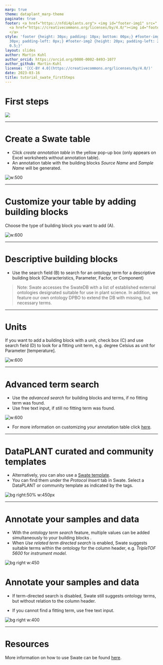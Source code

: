 ```yaml
---
marp: true
theme: dataplant_marp-theme
paginate: true
footer: <a href="https://nfdi4plants.org"> <img id="footer-img1" src="../../../img/_logos/DataPLANT/DataPLANT_logo_square_bg_transparent.svg"></a>
  <a href="https://creativecommons.org/licenses/by/4.0/"><img id="footer-img2" src="../../../img/_logos/CreativeCommons/by.svg">
  </a>
style: 'footer {height: 30px; padding: 10px; bottom: 00px;} #footer-img1 {height:
  30px; padding-left: 0px;} #footer-img2 {height: 20px; padding-left: 20px; opacity:
  0.5;}'
layout: slides
author: Martin Kuhl
author_orcid: https://orcid.org/0000-0002-8493-1077
author_github: Martin-Kuhl
license: '[CC-BY 4.0](https://creativecommons.org/licenses/by/4.0/)'
date: 2023-03-16
title: tutorial_swate_firstSteps
---
```


# First steps

![](../../../img/_logos/Swate/Swate_logo_for_excel.svg)

<!-- Source to slide(s) -->
<!-- ../../bricks/tutorial_swate_firstSteps-First_steps.md -->


---

# Create a Swate table

- Click *create annotation table* in the yellow pop-up box (only appears on Excel worksheets without annotation table). 
- An annotation table with the building blocks *Source Name* and *Sample Name* will be generated.  

![w:500](../../../img/Swate-CreateAnnotationTable-Exp.jpg)

<!-- Source to slide(s) -->
<!-- ../../bricks/tutorial_swate_firstSteps-Create_a_Swate_table.md -->


---

# Customize your table by adding building blocks

Choose the type of building block you want to add (A).

![w:600](../../../img/Swate-AddBuildingBlock-Exp.jpg)

<!-- Source to slide(s) -->
<!-- ../../bricks/tutorial_swate_firstSteps-Customize_your_table_by_adding_building_blocks.md -->


---

# Descriptive building blocks

- Use the search field (B) to search for an ontology term for a descriptive building block (Characteristics, Parameter, Factor, or Component)

> Note: Swate accesses the SwateDB with a list of established external ontologies designated suitable for use in plant science. In addition, we feature our own ontology DPBO to extend the DB with missing, but necessary terms.

<!-- Source to slide(s) -->
<!-- ../../bricks/tutorial_swate_firstSteps-Descriptive_building_blocks.md -->


---

# Units

If you want to add a building block with a unit, check box (C) and use search field (D) to look for a fitting unit term, e.g. degree Celsius as unit for Parameter \[temperature\].

![w:600](../../../img/Swate-AddBuildingBlock-Exp.jpg)

<!-- Source to slide(s) -->
<!-- ../../bricks/tutorial_swate_firstSteps-Units.md -->


---

# Advanced term search

- Use the *advanced search* for building blocks and terms, if no fitting term was found.
- Use free text input, if still no fitting term was found.

![w:600](../../../img/Swate-AddBuildingBlock-Exp.jpg)

- For more information on customizing your annotation table click [here](https://nfdi4plants.github.io/Swate-docs/docs/UserDocs/Docs03-Building-Blocks.html).

<!-- Source to slide(s) -->
<!-- ../../bricks/tutorial_swate_firstSteps-Advanced_term_search.md -->


---

# DataPLANT curated and community templates

- Alternatively, you can also use a [Swate template](https://github.com/nfdi4plants/Swate/wiki/Docs05-Templates). 
- You can find them under the *Protocol Insert* tab in Swate. Select a DataPLANT or community template as indicated by the tags.

![bg right:50% w:450px](../../../img/swate_templates.svg)

<!-- Source to slide(s) -->
<!-- ../../bricks/tutorial_swate_firstSteps-DataPLANT_curated_and_community_templates.md -->


---

# Annotate your samples and data <!--fit-->

   
- With the *ontology term search* feature, multiple values can be added simultaneously to your building blocks .
- When *Use related term directed search* is enabled, Swate  suggests suitable terms within the ontology  for the column header, e.g.
*TripleTOF* *5600* for *instrument model.*

![bg right w:450](../../../img/swate_ontologyTermSearch2.png)

# Annotate your samples and data <!--fit-->

- If term-directed search is disabled, Swate still suggests ontology terms, but without relation to the column header.

- If you cannot find a fitting term, use free text input.

![bg right w:400](../../../img/swate_ontologyTermSearch2.png)

<!-- Source to slide(s) -->
<!-- ../../bricks/tutorial_swate_firstSteps-Annotate_your_samples_and_data.md -->


---

# Resources

More information on how to use Swate can be found [here](https://nfdi4plants.github.io/Swate-docs/index.html).

<!-- Source to slide(s) -->
<!-- ../../bricks/tutorial_swate_firstSteps-Resources.md -->



